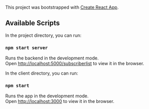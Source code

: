 This project was bootstrapped with [Create React App](https://github.com/facebook/create-react-app).

## Available Scripts

In the project directory, you can run:

### `npm start server`

Runs the backend in the development mode.<br>
Open [http://localhost:5000/subscriberlist](http://localhost:5000/subscriberlist) to view it in the browser.

In the client directory, you can run:

### `npm start`

Runs the app in the development mode.<br>
Open [http://localhost:3000](http://localhost:3000) to view it in the browser.